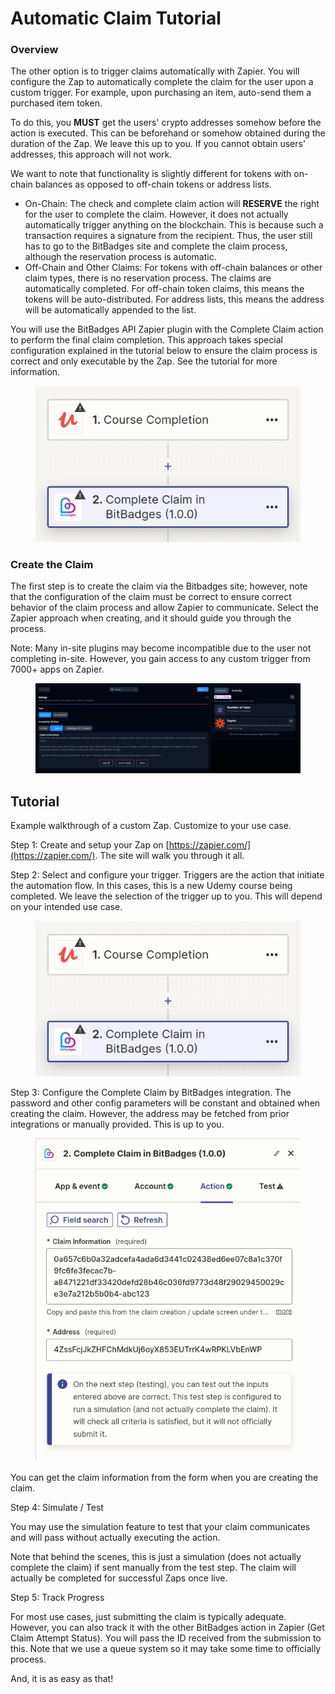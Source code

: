 # Automatic Claim Tutorial

### Overview

The other option is to trigger claims automatically with Zapier. You will configure the Zap to automatically complete the claim for the user upon a custom trigger. For example, upon purchasing an item, auto-send them a purchased item token.

To do this, you **MUST** get the users' crypto addresses somehow before the action is executed. This can be beforehand or somehow obtained during the duration of the Zap. We leave this up to you. If you cannot obtain users' addresses, this approach will not work.

We want to note that functionality is slightly different for tokens with on-chain balances as opposed to off-chain tokens or address lists.

* On-Chain: The check and complete claim action will **RESERVE** the right for the user to complete the claim. However, it does not actually automatically trigger anything on the blockchain. This is because such a transaction requires a signature from the recipient. Thus, the user still has to go to the BitBadges site and complete the claim process, although the reservation process is automatic.
* Off-Chain and Other Claims: For tokens with off-chain balances or other claim types, there is no reservation process. The claims are automatically completed. For off-chain token claims, this means the tokens will be auto-distributed. For address lists, this means the address will be automatically appended to the list.

You will use the BitBadges API Zapier plugin with the Complete Claim action to perform the final claim completion. This approach takes special configuration explained in the tutorial below to ensure the claim process is correct and only executable by the Zap. See the tutorial for more information.

<figure><img src="../../../../.gitbook/assets/image (2) (1) (1) (1) (1) (1) (1) (1) (1) (1) (1) (1) (1) (1) (1) (1) (1) (1) (1) (1) (1) (1) (1) (1) (1) (1) (1) (1) (1) (1) (1) (1) (1) (1) (1) (1) (1) (1) (1).png" alt=""><figcaption></figcaption></figure>

### Create the Claim

The first step is to create the claim via the Bitbadges site; however, note that the configuration of the claim must be correct to ensure correct behavior of the claim process and allow Zapier to communicate. Select the Zapier approach when creating, and it should guide you through the process.

Note: Many in-site plugins may become incompatible due to the user not completing in-site. However, you gain access to any custom trigger from 7000+ apps on Zapier.

<figure><img src="../../../../.gitbook/assets/image (195).png" alt=""><figcaption></figcaption></figure>

## Tutorial

Example walkthrough of a custom Zap. Customize to your use case.

Step 1: Create and setup your Zap on [https://zapier.com/](https://zapier.com/). The site will walk you through it all.

Step 2: Select and configure your trigger. Triggers are the action that initiate the automation flow. In this cases, this is a new Udemy course being completed. We leave the selection of the trigger up to you. This will depend on your intended use case.

<figure><img src="../../../../.gitbook/assets/image (2) (1) (1) (1) (1) (1) (1) (1) (1) (1) (1) (1) (1) (1) (1) (1) (1) (1) (1) (1) (1) (1) (1) (1) (1) (1) (1) (1) (1) (1) (1) (1) (1) (1) (1) (1) (1) (1) (1) (1).png" alt=""><figcaption></figcaption></figure>

Step 3: Configure the Complete Claim by BitBadges integration. The password and other config parameters will be constant and obtained when creating the claim. However, the address may be fetched from prior integrations or manually provided. This is up to you.

<figure><img src="../../../../.gitbook/assets/image (107).png" alt=""><figcaption></figcaption></figure>

You can get the claim information from the form when you are creating the claim.

Step 4: Simulate / Test

You may use the simulation feature to test that your claim communicates and will pass without actually executing the action.

Note that behind the scenes, this is just a simulation (does not actually complete the claim) if sent manually from the test step. The claim will actually be completed for successful Zaps once live.

Step 5: Track Progress

For most use cases, just submitting the claim is typically adequate. However, you can also track it with the other BitBadges action in Zapier (Get Claim Attempt Status). You will pass the ID received from the submission to this. Note that we use a queue system so it may take some time to officially process.

And, it is as easy as that!
